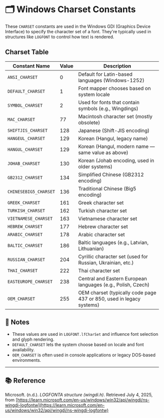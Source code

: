 # 🗂️ Windows Charset Constants

These `CHARSET` constants are used in the Windows GDI (Graphics Device Interface) to specify the character set of a
font. They're typically used in structures like `LOGFONT` to control how text is rendered.

## Charset Table

| Constant Name          | Value | Description                                                          |
|------------------------|-------|----------------------------------------------------------------------|
| `ANSI_CHARSET`         | 0     | Default for Latin-based languages (Windows-1252)                     |
| `DEFAULT_CHARSET`      | 1     | Font mapper chooses based on system locale                           |
| `SYMBOL_CHARSET`       | 2     | Used for fonts that contain symbols (e.g., Wingdings)                |
| `MAC_CHARSET`          | 77    | Macintosh character set (mostly obsolete)                            |
| `SHIFTJIS_CHARSET`     | 128   | Japanese (Shift-JIS encoding)                                        |
| `HANGEUL_CHARSET`      | 129   | Korean (Hangul, legacy name)                                         |
| `HANGUL_CHARSET`       | 129   | Korean (Hangul, modern name — same value as above)                   |
| `JOHAB_CHARSET`        | 130   | Korean (Johab encoding, used in older systems)                       |
| `GB2312_CHARSET`       | 134   | Simplified Chinese (GB2312 encoding)                                 |
| `CHINESEBIG5_CHARSET`  | 136   | Traditional Chinese (Big5 encoding)                                  |
| `GREEK_CHARSET`        | 161   | Greek character set                                                  |
| `TURKISH_CHARSET`      | 162   | Turkish character set                                                |
| `VIETNAMESE_CHARSET`   | 163   | Vietnamese character set                                             |
| `HEBREW_CHARSET`       | 177   | Hebrew character set                                                 |
| `ARABIC_CHARSET`       | 178   | Arabic character set                                                 |
| `BALTIC_CHARSET`       | 186   | Baltic languages (e.g., Latvian, Lithuanian)                         |
| `RUSSIAN_CHARSET`      | 204   | Cyrillic character set (used for Russian, Ukrainian, etc.)           |
| `THAI_CHARSET`         | 222   | Thai character set                                                   |
| `EASTEUROPE_CHARSET`   | 238   | Central and Eastern European languages (e.g., Polish, Czech)         |
| `OEM_CHARSET`          | 255   | OEM charset (typically code page 437 or 850, used in legacy systems) |

## 🧠 Notes

- These values are used in `LOGFONT.lfCharSet` and influence font selection and glyph rendering.
- `DEFAULT_CHARSET` lets the system choose based on locale and font availability.
- `OEM_CHARSET` is often used in console applications or legacy DOS-based environments.

---

## 📚 Reference

Microsoft. (n.d.). *LOGFONTA structure (wingdi.h)*. Retrieved July 4, 2025, from [https://learn.microsoft.com/en-us/windows/win32/api/wingdi/ns-wingdi-logfontw](https://learn.microsoft.com/en-us/windows/win32/api/wingdi/ns-wingdi-logfontw)